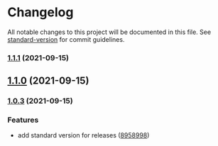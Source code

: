 # Changelog

All notable changes to this project will be documented in this file. See [standard-version](https://github.com/conventional-changelog/standard-version) for commit guidelines.

### [1.1.1](https://github.com/YassinEldeeb/memos-app/compare/v1.0.3...v1.1.1) (2021-09-15)

## [1.1.0](https://github.com/YassinEldeeb/memos-app/compare/v1.0.3...v1.1.0) (2021-09-15)

### [1.0.3](https://github.com/YassinEldeeb/memos-app/compare/v1.1.0...v1.0.3) (2021-09-15)


### Features

* add standard version for releases ([8958998](https://github.com/YassinEldeeb/memos-app/commit/895899862f4f2c15c2902a716887ce3671ff25cb))
